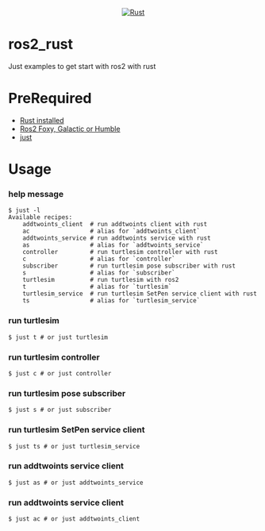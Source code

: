 <div align="center">

[![Rust](https://github.com/Walker-00/ros2_rust/actions/workflows/rust.yml/badge.svg)](https://github.com/Walker-00/ros2_rust/actions/workflows/rust.yml)

</div>

# ros2_rust
Just examples to get start with ros2 with rust

# PreRequired

- [Rust installed](https://rust-lang.org)
- [Ros2 Foxy, Galactic or Humble](https://ros.org)
- [just](https://github.com/casey/just)

# Usage

### help message

```
$ just -l
Available recipes:
    addtwoints_client  # run addtwoints client with rust
    ac                 # alias for `addtwoints_client`
    addtwoints_service # run addtwoints service with rust
    as                 # alias for `addtwoints_service`
    controller         # run turtlesim controller with rust
    c                  # alias for `controller`
    subscriber         # run turtlesim pose subscriber with rust
    s                  # alias for `subscriber`
    turtlesim          # run turtlesim with ros2
    t                  # alias for `turtlesim`
    turtlesim_service  # run turtlesim SetPen service client with rust
    ts                 # alias for `turtlesim_service`
```

### run turtlesim

```
$ just t # or just turtlesim
```

### run turtlesim controller

```
$ just c # or just controller
```

### run turtlesim pose subscriber

```
$ just s # or just subscriber
```

### run turtlesim SetPen service client

```
$ just ts # or just turtlesim_service
```

### run addtwoints service client

```
$ just as # or just addtwoints_service
```

### run addtwoints service client

```
$ just ac # or just addtwoints_client
```

